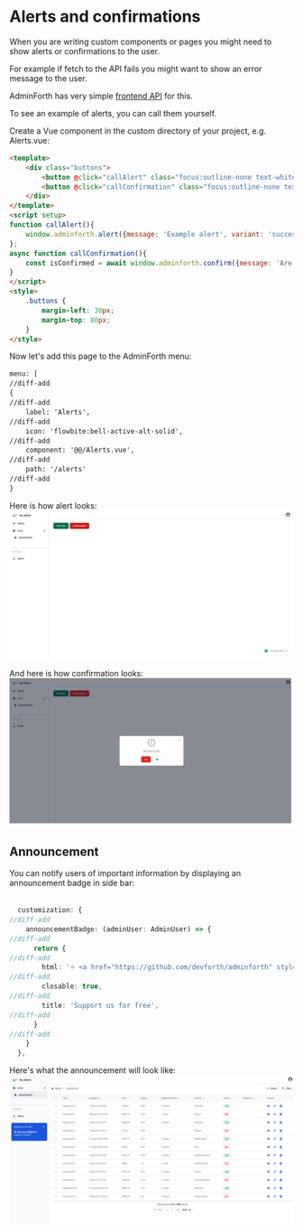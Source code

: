 # Alerts and confirmations

When you are writing custom components or pages you might need to show alerts or confirmations to the user.

For example if fetch to the API fails you might want to show an error message to the user.

AdminForth has very simple [frontend API](/docs/api/types/FrontendAPI/interfaces/FrontendAPIInterface) for this.

To see an example of alerts, you can call them yourself.

Create a Vue component in the custom directory of your project, e.g. Alerts.vue:

```html title="./custom/Alerts.vue"
<template>
    <div class="buttons">
        <button @click="callAlert" class="focus:outline-none text-white bg-green-700 hover:bg-green-800 focus:ring-4 focus:ring-green-300 font-medium rounded-lg text-sm px-5 py-2.5 me-2 mb-2 dark:bg-green-600 dark:hover:bg-green-700 dark:focus:ring-green-800">Call alert</button>
        <button @click="callConfirmation" class="focus:outline-none text-white bg-red-700 hover:bg-red-800 focus:ring-4 focus:ring-red-300 font-medium rounded-lg text-sm px-5 py-2.5 me-2 mb-2 dark:bg-red-600 dark:hover:bg-red-700 dark:focus:ring-red-900">Confirmation</button>
    </div>
</template>
<script setup>
function callAlert(){
    window.adminforth.alert({message: 'Example alert', variant: 'success'})
};
async function callConfirmation(){
    const isConfirmed = await window.adminforth.confirm({message: 'Are you sure?', yes: 'Yes', no: 'No'})
}
</script>
<style>
    .buttons {
        margin-left: 30px;
        margin-top: 80px;
    }
</style>
```

Now let's add this page to the AdminForth menu:

```html title="/index.ts"
menu: [
//diff-add
{
//diff-add
    label: 'Alerts',
//diff-add
    icon: 'flowbite:bell-active-alt-solid',
//diff-add
    component: '@@/Alerts.vue',
//diff-add
    path: '/alerts'
//diff-add
}
```
Here is how alert looks:
![alt text](<Alerts and confirmations1.png>)

And here is how confirmation looks:
![alt text](<Alerts and confirmations2.png>)

## Announcement


You can notify users of important information by displaying an announcement badge in side bar:

```ts title="/index.ts"

  customization: {
//diff-add
    announcementBadge: (adminUser: AdminUser) => {
//diff-add
      return { 
//diff-add
        html: '⭐ <a href="https://github.com/devforth/adminforth" style="font-weight: bold; text-decoration: underline" target="_blank">Star us on GitHub</a> to support a project!',
//diff-add
        closable: true,
//diff-add
        title: 'Support us for free',
//diff-add
      }
//diff-add
    }
  },
```

Here's what the announcement will look like:
![alt text](image-11.png)